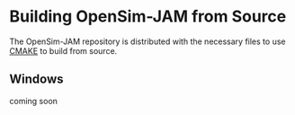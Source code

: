 # Building OpenSim-JAM from Source
The OpenSim-JAM repository is distributed with the necessary files to use [CMAKE](https://cmake.org/) to build from source.

## Windows
coming soon
